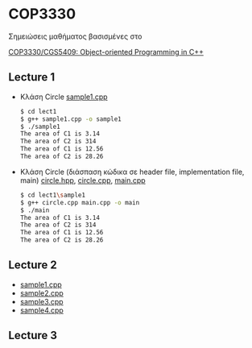# COP3330

Σημειώσεις μαθήματος βασισμένες στο

[COP3330/CGS5409: Object-oriented Programming in C++](http://www.cs.fsu.edu/~xyuan/cop3330/)

## Lecture 1

* Κλάση Circle [sample1.cpp](./lect1/sample1.cpp)

    ```sh
    $ cd lect1
    $ g++ sample1.cpp -o sample1
    $ ./sample1
    The area of C1 is 3.14
    The area of C2 is 314
    The area of C1 is 12.56
    The area of C2 is 28.26
    ```

* Κλάση Circle (διάσπαση κώδικα σε header file, implementation file, main) [circle.hpp](./lect1/sample1/circle.hpp), [circle.cpp](./lect1/sample1/circle.cpp), [main.cpp](./lect1/sample1/main.cpp)

    ```sh
    $ cd lect1\sample1
    $ g++ circle.cpp main.cpp -o main
    $ ./main
    The area of C1 is 3.14
    The area of C2 is 314
    The area of C1 is 12.56
    The area of C2 is 28.26
    ```

## Lecture 2

* [sample1.cpp](./lect2/sample1.cpp)
* [sample2.cpp](./lect2/sample2.cpp)
* [sample3.cpp](./lect2/sample3.cpp)
* [sample4.cpp](./lect2/sample4.cpp)

## Lecture 3

